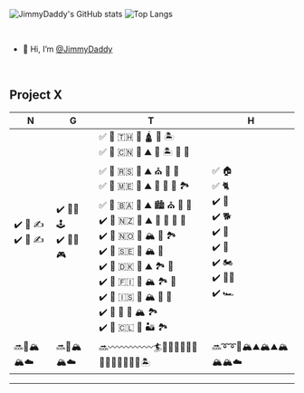 ![JimmyDaddy's GitHub stats](https://github-readme-stats-jimmydaddy.vercel.app/api?username=jimmydaddy&show_icons=true&theme=tokyonight&include_all_commits=true&hide_rank=true&count_private=true)
![Top Langs](https://github-readme-stats-jimmydaddy.vercel.app/api/top-langs?username=jimmydaddy&theme=tokyonight&layout=compact&langs_count=10&hide=matlab,Ruby&exclude_repo=react-native-jimmy-baidumap,AI-learning,seed-quickstart-webpack,rust-tour)

<!--
  <img src="https://img.shields.io/github/followers/JimmyDaddy?label=Followers&style=flat&color=0e75b6" alt="JimmyDaddy"/>
  <img src="https://komarev.com/ghpvc/?username=JimmyDaddy&label=Visitors&color=0e75b6&style=flat" alt="JimmyDaddy" /> 
-->

<br />

* 👋 Hi, I’m [@JimmyDaddy](https://github.com/JimmyDaddy)

<br />

## Project X

| N | G | T | H |
| ------- | ------- | ------- |  ------- |
| ✔️ 📖 ✍️ <br/> ✔️ 📗 ✍️ | ✔️ 👨‍💻 🕹️ <br/> ✔️ 👨‍💻 🎮 | ✅ 🛫 🇹🇭 🚌 🛕 🌊 🏝️ <br /> ✅ 🚗 🇨🇳 🚗 ⛰️ 🌊 🏝️ 🎪 🌄  <br /> ✅ 🛬 🇷🇸 🚗 ⛰️ ⛪ 🕌 🏰  <br /> ✅ 🚗 🇲🇪 🚗 ⛰️ 🌊 🌴 🌅 🏞️ <br/> ✅ 🚗 🇧🇦 🚗 ⛰️ 🏙️ ⛪ 🕌 🏰 <br/> ✔️ 🛬 🇳🇿 🚗 ⛰️ 🌊 🌴 🌋 🌄 <br/> ✔️ 🛫 🇳🇴 🚐 🏔️ 🌄 🏞️ <br/> ✔️ 🚐 🇸🇪 🚐 🏔️ 🌄  <br/> ✔️ 🚗 🇩🇰 🚗 ⛰️ 🏞️ 🌄 <br/> ✔️ 🚗 🇫🇮 🚗 🏔️ 🏞️ 🌄  <br/> ✔️ 🛫 🇮🇸 🚗 🏔️ 🧊 🌊  <br/> ✔️ 🛬 🏴󠁧󠁢󠁳󠁣󠁴󠁿 🚗 🏔️ 🏞️ <br/> ✔️ 🛫 🇨🇱 🚗 🏜️ 🏞️  | ✅ 🏠 <br/> ✅ 🐈 <br/> ✔️ 🏡 <br/> ✔️ 🐕 <br/> ✔️ 🐩 <br/> ✔️ 🐒 <br/> ✔️ 🏍️ <br/> ✔️ 🚵‍♂️ <br/> ✔️ 🏎️ | 
| 🔜🧗🏔️🏔️☁️ | 🔜🧗🏔️🏔️☁️ | 🔜〰️〰️〰️〰️〰️🏄🌊🌊🌊🌊🌊🌊🌊🌊🌊🌊🌊🌊🌊🏝️ | 🔜➰➰🧗🏔️⛰️🏔️⛰️🏔️🏔️🏔️☁️  |

---
<!--
### N

✔️ 📖 ✍️

### G

✔️ 👨‍💻 🕹️

### H

✔️ 🏡 🐕 🐩 🐈 🐒

### T

##### Progress
⛰️〰️〰️〰️〰️〰️🏄🌊🌊🌊🌊🌊🌊🌊🌊🌊🌊🌊🌊🌊🏝️

##### List

✅ 🛫 🇹🇭 🚌 🛕 🌊 🏝️  
✅ 🚗 🇨🇳 🚗 ⛰️ 🌊 🏝️ 🎪 🌄  
✅ 🛬 🇷🇸 🚗 ⛰️ ⛪ 🕌 🏰  
✅ 🚗 🇲🇪 🚗 ⛰️ 🌊 🌴 🌅 🏞️  
✅ 🚗 🇧🇦 🚗 ⛰️ 🏙️ ⛪ 🕌 🏰  
✔️ 🛬 🇳🇿 🚗 ⛰️ 🌊 🌴 🌋 🌄    
✔️ 🛫 🇳🇴 🚐 🏔️ 🌄 🏞️    
✔️ 🚐 🇸🇪 🚐 🏔️ 🌄  
✔️ 🚗 🇩🇰 🚗 ⛰️ 🏞️ 🌄  
✔️ 🚗 🇫🇮 🚗 🏔️ 🏞️ 🌄  
✔️ 🛫 🇮🇸 🚗 🏔️ 🧊 🌊  
✔️ 🛬 🏴󠁧󠁢󠁳󠁣󠁴󠁿 🚗 🏔️ 🏞️    
✔️ 🛫 🇨🇱 🚗 🏜️ 🏞️  
-->

<!--
[![JimmyDaddy's wakatime stats](https://github-readme-stats-jimmydaddy.vercel.app/api/wakatime?username=JimmyDaddy&range=last_7_days&theme=tokyonight)](https://github.com/anuraghazra/github-readme-stats)
-->

